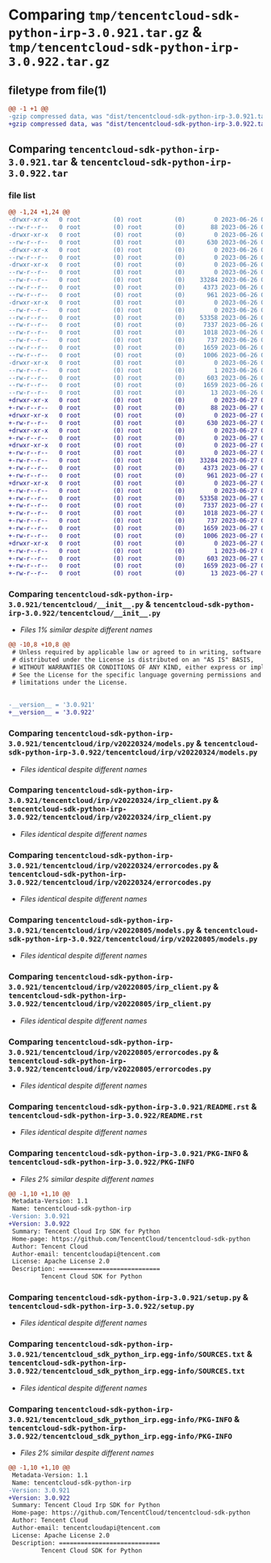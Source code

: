 # Comparing `tmp/tencentcloud-sdk-python-irp-3.0.921.tar.gz` & `tmp/tencentcloud-sdk-python-irp-3.0.922.tar.gz`

## filetype from file(1)

```diff
@@ -1 +1 @@
-gzip compressed data, was "dist/tencentcloud-sdk-python-irp-3.0.921.tar", last modified: Mon Jun 26 00:27:09 2023, max compression
+gzip compressed data, was "dist/tencentcloud-sdk-python-irp-3.0.922.tar", last modified: Tue Jun 27 00:27:24 2023, max compression
```

## Comparing `tencentcloud-sdk-python-irp-3.0.921.tar` & `tencentcloud-sdk-python-irp-3.0.922.tar`

### file list

```diff
@@ -1,24 +1,24 @@
-drwxr-xr-x   0 root         (0) root         (0)        0 2023-06-26 00:27:09.000000 tencentcloud-sdk-python-irp-3.0.921/
--rw-r--r--   0 root         (0) root         (0)       88 2023-06-26 00:27:09.000000 tencentcloud-sdk-python-irp-3.0.921/setup.cfg
-drwxr-xr-x   0 root         (0) root         (0)        0 2023-06-26 00:27:09.000000 tencentcloud-sdk-python-irp-3.0.921/tencentcloud/
--rw-r--r--   0 root         (0) root         (0)      630 2023-06-26 00:27:09.000000 tencentcloud-sdk-python-irp-3.0.921/tencentcloud/__init__.py
-drwxr-xr-x   0 root         (0) root         (0)        0 2023-06-26 00:27:09.000000 tencentcloud-sdk-python-irp-3.0.921/tencentcloud/irp/
--rw-r--r--   0 root         (0) root         (0)        0 2023-06-26 00:27:09.000000 tencentcloud-sdk-python-irp-3.0.921/tencentcloud/irp/__init__.py
-drwxr-xr-x   0 root         (0) root         (0)        0 2023-06-26 00:27:09.000000 tencentcloud-sdk-python-irp-3.0.921/tencentcloud/irp/v20220324/
--rw-r--r--   0 root         (0) root         (0)        0 2023-06-26 00:27:09.000000 tencentcloud-sdk-python-irp-3.0.921/tencentcloud/irp/v20220324/__init__.py
--rw-r--r--   0 root         (0) root         (0)    33284 2023-06-26 00:27:09.000000 tencentcloud-sdk-python-irp-3.0.921/tencentcloud/irp/v20220324/models.py
--rw-r--r--   0 root         (0) root         (0)     4373 2023-06-26 00:27:09.000000 tencentcloud-sdk-python-irp-3.0.921/tencentcloud/irp/v20220324/irp_client.py
--rw-r--r--   0 root         (0) root         (0)      961 2023-06-26 00:27:09.000000 tencentcloud-sdk-python-irp-3.0.921/tencentcloud/irp/v20220324/errorcodes.py
-drwxr-xr-x   0 root         (0) root         (0)        0 2023-06-26 00:27:09.000000 tencentcloud-sdk-python-irp-3.0.921/tencentcloud/irp/v20220805/
--rw-r--r--   0 root         (0) root         (0)        0 2023-06-26 00:27:09.000000 tencentcloud-sdk-python-irp-3.0.921/tencentcloud/irp/v20220805/__init__.py
--rw-r--r--   0 root         (0) root         (0)    53358 2023-06-26 00:27:09.000000 tencentcloud-sdk-python-irp-3.0.921/tencentcloud/irp/v20220805/models.py
--rw-r--r--   0 root         (0) root         (0)     7337 2023-06-26 00:27:09.000000 tencentcloud-sdk-python-irp-3.0.921/tencentcloud/irp/v20220805/irp_client.py
--rw-r--r--   0 root         (0) root         (0)     1018 2023-06-26 00:27:09.000000 tencentcloud-sdk-python-irp-3.0.921/tencentcloud/irp/v20220805/errorcodes.py
--rw-r--r--   0 root         (0) root         (0)      737 2023-06-26 00:27:09.000000 tencentcloud-sdk-python-irp-3.0.921/README.rst
--rw-r--r--   0 root         (0) root         (0)     1659 2023-06-26 00:27:09.000000 tencentcloud-sdk-python-irp-3.0.921/PKG-INFO
--rw-r--r--   0 root         (0) root         (0)     1006 2023-06-26 00:27:09.000000 tencentcloud-sdk-python-irp-3.0.921/setup.py
-drwxr-xr-x   0 root         (0) root         (0)        0 2023-06-26 00:27:09.000000 tencentcloud-sdk-python-irp-3.0.921/tencentcloud_sdk_python_irp.egg-info/
--rw-r--r--   0 root         (0) root         (0)        1 2023-06-26 00:27:09.000000 tencentcloud-sdk-python-irp-3.0.921/tencentcloud_sdk_python_irp.egg-info/dependency_links.txt
--rw-r--r--   0 root         (0) root         (0)      603 2023-06-26 00:27:09.000000 tencentcloud-sdk-python-irp-3.0.921/tencentcloud_sdk_python_irp.egg-info/SOURCES.txt
--rw-r--r--   0 root         (0) root         (0)     1659 2023-06-26 00:27:09.000000 tencentcloud-sdk-python-irp-3.0.921/tencentcloud_sdk_python_irp.egg-info/PKG-INFO
--rw-r--r--   0 root         (0) root         (0)       13 2023-06-26 00:27:09.000000 tencentcloud-sdk-python-irp-3.0.921/tencentcloud_sdk_python_irp.egg-info/top_level.txt
+drwxr-xr-x   0 root         (0) root         (0)        0 2023-06-27 00:27:24.000000 tencentcloud-sdk-python-irp-3.0.922/
+-rw-r--r--   0 root         (0) root         (0)       88 2023-06-27 00:27:24.000000 tencentcloud-sdk-python-irp-3.0.922/setup.cfg
+drwxr-xr-x   0 root         (0) root         (0)        0 2023-06-27 00:27:24.000000 tencentcloud-sdk-python-irp-3.0.922/tencentcloud/
+-rw-r--r--   0 root         (0) root         (0)      630 2023-06-27 00:27:23.000000 tencentcloud-sdk-python-irp-3.0.922/tencentcloud/__init__.py
+drwxr-xr-x   0 root         (0) root         (0)        0 2023-06-27 00:27:24.000000 tencentcloud-sdk-python-irp-3.0.922/tencentcloud/irp/
+-rw-r--r--   0 root         (0) root         (0)        0 2023-06-27 00:27:23.000000 tencentcloud-sdk-python-irp-3.0.922/tencentcloud/irp/__init__.py
+drwxr-xr-x   0 root         (0) root         (0)        0 2023-06-27 00:27:24.000000 tencentcloud-sdk-python-irp-3.0.922/tencentcloud/irp/v20220324/
+-rw-r--r--   0 root         (0) root         (0)        0 2023-06-27 00:27:23.000000 tencentcloud-sdk-python-irp-3.0.922/tencentcloud/irp/v20220324/__init__.py
+-rw-r--r--   0 root         (0) root         (0)    33284 2023-06-27 00:27:23.000000 tencentcloud-sdk-python-irp-3.0.922/tencentcloud/irp/v20220324/models.py
+-rw-r--r--   0 root         (0) root         (0)     4373 2023-06-27 00:27:23.000000 tencentcloud-sdk-python-irp-3.0.922/tencentcloud/irp/v20220324/irp_client.py
+-rw-r--r--   0 root         (0) root         (0)      961 2023-06-27 00:27:23.000000 tencentcloud-sdk-python-irp-3.0.922/tencentcloud/irp/v20220324/errorcodes.py
+drwxr-xr-x   0 root         (0) root         (0)        0 2023-06-27 00:27:24.000000 tencentcloud-sdk-python-irp-3.0.922/tencentcloud/irp/v20220805/
+-rw-r--r--   0 root         (0) root         (0)        0 2023-06-27 00:27:24.000000 tencentcloud-sdk-python-irp-3.0.922/tencentcloud/irp/v20220805/__init__.py
+-rw-r--r--   0 root         (0) root         (0)    53358 2023-06-27 00:27:24.000000 tencentcloud-sdk-python-irp-3.0.922/tencentcloud/irp/v20220805/models.py
+-rw-r--r--   0 root         (0) root         (0)     7337 2023-06-27 00:27:24.000000 tencentcloud-sdk-python-irp-3.0.922/tencentcloud/irp/v20220805/irp_client.py
+-rw-r--r--   0 root         (0) root         (0)     1018 2023-06-27 00:27:24.000000 tencentcloud-sdk-python-irp-3.0.922/tencentcloud/irp/v20220805/errorcodes.py
+-rw-r--r--   0 root         (0) root         (0)      737 2023-06-27 00:27:23.000000 tencentcloud-sdk-python-irp-3.0.922/README.rst
+-rw-r--r--   0 root         (0) root         (0)     1659 2023-06-27 00:27:24.000000 tencentcloud-sdk-python-irp-3.0.922/PKG-INFO
+-rw-r--r--   0 root         (0) root         (0)     1006 2023-06-27 00:27:23.000000 tencentcloud-sdk-python-irp-3.0.922/setup.py
+drwxr-xr-x   0 root         (0) root         (0)        0 2023-06-27 00:27:24.000000 tencentcloud-sdk-python-irp-3.0.922/tencentcloud_sdk_python_irp.egg-info/
+-rw-r--r--   0 root         (0) root         (0)        1 2023-06-27 00:27:24.000000 tencentcloud-sdk-python-irp-3.0.922/tencentcloud_sdk_python_irp.egg-info/dependency_links.txt
+-rw-r--r--   0 root         (0) root         (0)      603 2023-06-27 00:27:24.000000 tencentcloud-sdk-python-irp-3.0.922/tencentcloud_sdk_python_irp.egg-info/SOURCES.txt
+-rw-r--r--   0 root         (0) root         (0)     1659 2023-06-27 00:27:24.000000 tencentcloud-sdk-python-irp-3.0.922/tencentcloud_sdk_python_irp.egg-info/PKG-INFO
+-rw-r--r--   0 root         (0) root         (0)       13 2023-06-27 00:27:24.000000 tencentcloud-sdk-python-irp-3.0.922/tencentcloud_sdk_python_irp.egg-info/top_level.txt
```

### Comparing `tencentcloud-sdk-python-irp-3.0.921/tencentcloud/__init__.py` & `tencentcloud-sdk-python-irp-3.0.922/tencentcloud/__init__.py`

 * *Files 1% similar despite different names*

```diff
@@ -10,8 +10,8 @@
 # Unless required by applicable law or agreed to in writing, software
 # distributed under the License is distributed on an "AS IS" BASIS,
 # WITHOUT WARRANTIES OR CONDITIONS OF ANY KIND, either express or implied.
 # See the License for the specific language governing permissions and
 # limitations under the License.
 
 
-__version__ = '3.0.921'
+__version__ = '3.0.922'
```

### Comparing `tencentcloud-sdk-python-irp-3.0.921/tencentcloud/irp/v20220324/models.py` & `tencentcloud-sdk-python-irp-3.0.922/tencentcloud/irp/v20220324/models.py`

 * *Files identical despite different names*

### Comparing `tencentcloud-sdk-python-irp-3.0.921/tencentcloud/irp/v20220324/irp_client.py` & `tencentcloud-sdk-python-irp-3.0.922/tencentcloud/irp/v20220324/irp_client.py`

 * *Files identical despite different names*

### Comparing `tencentcloud-sdk-python-irp-3.0.921/tencentcloud/irp/v20220324/errorcodes.py` & `tencentcloud-sdk-python-irp-3.0.922/tencentcloud/irp/v20220324/errorcodes.py`

 * *Files identical despite different names*

### Comparing `tencentcloud-sdk-python-irp-3.0.921/tencentcloud/irp/v20220805/models.py` & `tencentcloud-sdk-python-irp-3.0.922/tencentcloud/irp/v20220805/models.py`

 * *Files identical despite different names*

### Comparing `tencentcloud-sdk-python-irp-3.0.921/tencentcloud/irp/v20220805/irp_client.py` & `tencentcloud-sdk-python-irp-3.0.922/tencentcloud/irp/v20220805/irp_client.py`

 * *Files identical despite different names*

### Comparing `tencentcloud-sdk-python-irp-3.0.921/tencentcloud/irp/v20220805/errorcodes.py` & `tencentcloud-sdk-python-irp-3.0.922/tencentcloud/irp/v20220805/errorcodes.py`

 * *Files identical despite different names*

### Comparing `tencentcloud-sdk-python-irp-3.0.921/README.rst` & `tencentcloud-sdk-python-irp-3.0.922/README.rst`

 * *Files identical despite different names*

### Comparing `tencentcloud-sdk-python-irp-3.0.921/PKG-INFO` & `tencentcloud-sdk-python-irp-3.0.922/PKG-INFO`

 * *Files 2% similar despite different names*

```diff
@@ -1,10 +1,10 @@
 Metadata-Version: 1.1
 Name: tencentcloud-sdk-python-irp
-Version: 3.0.921
+Version: 3.0.922
 Summary: Tencent Cloud Irp SDK for Python
 Home-page: https://github.com/TencentCloud/tencentcloud-sdk-python
 Author: Tencent Cloud
 Author-email: tencentcloudapi@tencent.com
 License: Apache License 2.0
 Description: ============================
         Tencent Cloud SDK for Python
```

### Comparing `tencentcloud-sdk-python-irp-3.0.921/setup.py` & `tencentcloud-sdk-python-irp-3.0.922/setup.py`

 * *Files identical despite different names*

### Comparing `tencentcloud-sdk-python-irp-3.0.921/tencentcloud_sdk_python_irp.egg-info/SOURCES.txt` & `tencentcloud-sdk-python-irp-3.0.922/tencentcloud_sdk_python_irp.egg-info/SOURCES.txt`

 * *Files identical despite different names*

### Comparing `tencentcloud-sdk-python-irp-3.0.921/tencentcloud_sdk_python_irp.egg-info/PKG-INFO` & `tencentcloud-sdk-python-irp-3.0.922/tencentcloud_sdk_python_irp.egg-info/PKG-INFO`

 * *Files 2% similar despite different names*

```diff
@@ -1,10 +1,10 @@
 Metadata-Version: 1.1
 Name: tencentcloud-sdk-python-irp
-Version: 3.0.921
+Version: 3.0.922
 Summary: Tencent Cloud Irp SDK for Python
 Home-page: https://github.com/TencentCloud/tencentcloud-sdk-python
 Author: Tencent Cloud
 Author-email: tencentcloudapi@tencent.com
 License: Apache License 2.0
 Description: ============================
         Tencent Cloud SDK for Python
```

